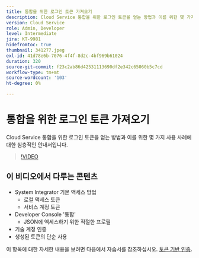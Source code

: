 ```yaml
---
title: 통합을 위한 로그인 토큰 가져오기
description: Cloud Service 통합을 위한 로그인 토큰을 얻는 방법과 이를 위한 몇 가지 사용 사례에 대한 심층적인 안내서입니다.
version: Cloud Service
role: Admin, Developer
level: Intermediate
jira: KT-9981
hidefromtoc: true
thumbnail: 341277.jpeg
exl-id: 41d78e6b-7076-4f4f-8d2c-4bf969b61024
duration: 320
source-git-commit: f23c2ab86d42531113690df2e342c65060b5c7cd
workflow-type: tm+mt
source-wordcount: '103'
ht-degree: 0%

---
```


# 통합을 위한 로그인 토큰 가져오기

Cloud Service 통합을 위한 로그인 토큰을 얻는 방법과 이를 위한 몇 가지 사용 사례에 대한 심층적인 안내서입니다.

>[!VIDEO](https://video.tv.adobe.com/v/341277?quality=12&learn=on)

## 이 비디오에서 다루는 콘텐츠

+ System Integrator 기본 액세스 방법
   + 로컬 액세스 토큰
   + 서비스 계정 토큰
+ Developer Console &#39;통합&#39;
   + JSON에 액세스하기 위한 적절한 프로필
+ 기술 계정 인증
+ 생성된 토큰의 단순 사용

이 항목에 대한 자세한 내용을 보려면 다음에서 자습서를 참조하십시오. [토큰 기반 인증](/help/headless-tutorial/authentication/overview.md).
